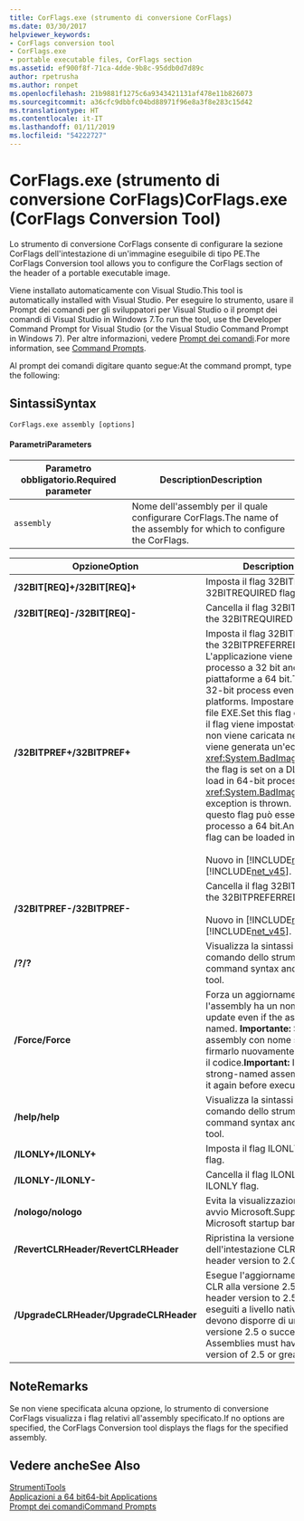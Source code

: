 ```yaml
---
title: CorFlags.exe (strumento di conversione CorFlags)
ms.date: 03/30/2017
helpviewer_keywords:
- CorFlags conversion tool
- CorFlags.exe
- portable executable files, CorFlags section
ms.assetid: ef900f8f-71ca-4dde-9b8c-95ddb0d7d89c
author: rpetrusha
ms.author: ronpet
ms.openlocfilehash: 21b9881f1275c6a9343421131af478e11b826073
ms.sourcegitcommit: a36cfc9dbbfc04bd88971f96e8a3f8e283c15d42
ms.translationtype: HT
ms.contentlocale: it-IT
ms.lasthandoff: 01/11/2019
ms.locfileid: "54222727"
---
```

# <a name="corflagsexe-corflags-conversion-tool"></a><span data-ttu-id="1ff19-102">CorFlags.exe (strumento di conversione CorFlags)</span><span class="sxs-lookup"><span data-stu-id="1ff19-102">CorFlags.exe (CorFlags Conversion Tool)</span></span>
<span data-ttu-id="1ff19-103">Lo strumento di conversione CorFlags consente di configurare la sezione CorFlags dell'intestazione di un'immagine eseguibile di tipo PE.</span><span class="sxs-lookup"><span data-stu-id="1ff19-103">The CorFlags Conversion tool allows you to configure the CorFlags section of the header of a portable executable image.</span></span>  
  
 <span data-ttu-id="1ff19-104">Viene installato automaticamente con Visual Studio.</span><span class="sxs-lookup"><span data-stu-id="1ff19-104">This tool is automatically installed with Visual Studio.</span></span> <span data-ttu-id="1ff19-105">Per eseguire lo strumento, usare il Prompt dei comandi per gli sviluppatori per Visual Studio o il prompt dei comandi di Visual Studio in Windows 7.</span><span class="sxs-lookup"><span data-stu-id="1ff19-105">To run the tool, use the Developer Command Prompt for Visual Studio (or the Visual Studio Command Prompt in Windows 7).</span></span> <span data-ttu-id="1ff19-106">Per altre informazioni, vedere [Prompt dei comandi](../../../docs/framework/tools/developer-command-prompt-for-vs.md).</span><span class="sxs-lookup"><span data-stu-id="1ff19-106">For more information, see [Command Prompts](../../../docs/framework/tools/developer-command-prompt-for-vs.md).</span></span>  
  
 <span data-ttu-id="1ff19-107">Al prompt dei comandi digitare quanto segue:</span><span class="sxs-lookup"><span data-stu-id="1ff19-107">At the command prompt, type the following:</span></span>  
  
## <a name="syntax"></a><span data-ttu-id="1ff19-108">Sintassi</span><span class="sxs-lookup"><span data-stu-id="1ff19-108">Syntax</span></span>  
  
```  
CorFlags.exe assembly [options]  
```  
  
#### <a name="parameters"></a><span data-ttu-id="1ff19-109">Parametri</span><span class="sxs-lookup"><span data-stu-id="1ff19-109">Parameters</span></span>  
  
|<span data-ttu-id="1ff19-110">Parametro obbligatorio.</span><span class="sxs-lookup"><span data-stu-id="1ff19-110">Required parameter</span></span>|<span data-ttu-id="1ff19-111">Description</span><span class="sxs-lookup"><span data-stu-id="1ff19-111">Description</span></span>|  
|------------------------|-----------------|  
|`assembly`|<span data-ttu-id="1ff19-112">Nome dell'assembly per il quale configurare CorFlags.</span><span class="sxs-lookup"><span data-stu-id="1ff19-112">The name of the assembly for which to configure the CorFlags.</span></span>|  
  
|<span data-ttu-id="1ff19-113">Opzione</span><span class="sxs-lookup"><span data-stu-id="1ff19-113">Option</span></span>|<span data-ttu-id="1ff19-114">Description</span><span class="sxs-lookup"><span data-stu-id="1ff19-114">Description</span></span>|  
|------------|-----------------|  
|<span data-ttu-id="1ff19-115">**/32BIT[REQ]+**</span><span class="sxs-lookup"><span data-stu-id="1ff19-115">**/32BIT[REQ]+**</span></span>|<span data-ttu-id="1ff19-116">Imposta il flag 32BITREQUIRED.</span><span class="sxs-lookup"><span data-stu-id="1ff19-116">Sets the 32BITREQUIRED flag.</span></span>|  
|<span data-ttu-id="1ff19-117">**/32BIT[REQ]-**</span><span class="sxs-lookup"><span data-stu-id="1ff19-117">**/32BIT[REQ]-**</span></span>|<span data-ttu-id="1ff19-118">Cancella il flag 32BITREQUIRED.</span><span class="sxs-lookup"><span data-stu-id="1ff19-118">Clears the 32BITREQUIRED flag.</span></span>|  
|<span data-ttu-id="1ff19-119">**/32BITPREF+**</span><span class="sxs-lookup"><span data-stu-id="1ff19-119">**/32BITPREF+**</span></span>|<span data-ttu-id="1ff19-120">Imposta il flag 32BITPREFERRED.</span><span class="sxs-lookup"><span data-stu-id="1ff19-120">Sets the 32BITPREFERRED flag.</span></span> <span data-ttu-id="1ff19-121">L'applicazione viene eseguita come processo a 32 bit anche sulle piattaforme a 64 bit.</span><span class="sxs-lookup"><span data-stu-id="1ff19-121">The app runs as a 32-bit process even on 64-bit platforms.</span></span> <span data-ttu-id="1ff19-122">Impostare questo flag solo su file EXE.</span><span class="sxs-lookup"><span data-stu-id="1ff19-122">Set this flag only on EXE files.</span></span> <span data-ttu-id="1ff19-123">Se il flag viene impostato su una DLL, la DLL non viene caricata nei processi a 64 bit e viene generata un'eccezione <xref:System.BadImageFormatException>.</span><span class="sxs-lookup"><span data-stu-id="1ff19-123">If the flag is set on a DLL, the DLL fails to load in 64-bit processes, and a <xref:System.BadImageFormatException> exception is thrown.</span></span> <span data-ttu-id="1ff19-124">Un file EXE con questo flag può essere caricato in un processo a 64 bit.</span><span class="sxs-lookup"><span data-stu-id="1ff19-124">An EXE file with this flag can be loaded into a 64-bit process.</span></span><br /><br /> <span data-ttu-id="1ff19-125">Nuovo in [!INCLUDE[net_v45](../../../includes/net-v45-md.md)].</span><span class="sxs-lookup"><span data-stu-id="1ff19-125">New in the [!INCLUDE[net_v45](../../../includes/net-v45-md.md)].</span></span>|  
|<span data-ttu-id="1ff19-126">**/32BITPREF-**</span><span class="sxs-lookup"><span data-stu-id="1ff19-126">**/32BITPREF-**</span></span>|<span data-ttu-id="1ff19-127">Cancella il flag 32BITPREFERRED.</span><span class="sxs-lookup"><span data-stu-id="1ff19-127">Clears the 32BITPREFERRED flag.</span></span><br /><br /> <span data-ttu-id="1ff19-128">Nuovo in [!INCLUDE[net_v45](../../../includes/net-v45-md.md)].</span><span class="sxs-lookup"><span data-stu-id="1ff19-128">New in the [!INCLUDE[net_v45](../../../includes/net-v45-md.md)].</span></span>|  
|<span data-ttu-id="1ff19-129">**/?**</span><span class="sxs-lookup"><span data-stu-id="1ff19-129">**/?**</span></span>|<span data-ttu-id="1ff19-130">Visualizza la sintassi e le opzioni di comando dello strumento.</span><span class="sxs-lookup"><span data-stu-id="1ff19-130">Displays command syntax and options for the tool.</span></span>|  
|<span data-ttu-id="1ff19-131">**/Force**</span><span class="sxs-lookup"><span data-stu-id="1ff19-131">**/Force**</span></span>|<span data-ttu-id="1ff19-132">Forza un aggiornamento anche se l'assembly ha un nome sicuro.</span><span class="sxs-lookup"><span data-stu-id="1ff19-132">Forces an update even if the assembly is strong-named.</span></span> <span data-ttu-id="1ff19-133">**Importante:**  Se si aggiorna un assembly con nome sicuro, è necessario firmarlo nuovamente prima di eseguirne il codice.</span><span class="sxs-lookup"><span data-stu-id="1ff19-133">**Important:**  If you update a strong-named assembly, you must sign it again before executing its code.</span></span>|  
|<span data-ttu-id="1ff19-134">**/help**</span><span class="sxs-lookup"><span data-stu-id="1ff19-134">**/help**</span></span>|<span data-ttu-id="1ff19-135">Visualizza la sintassi e le opzioni di comando dello strumento.</span><span class="sxs-lookup"><span data-stu-id="1ff19-135">Displays command syntax and options for the tool.</span></span>|  
|<span data-ttu-id="1ff19-136">**/ILONLY+**</span><span class="sxs-lookup"><span data-stu-id="1ff19-136">**/ILONLY+**</span></span>|<span data-ttu-id="1ff19-137">Imposta il flag ILONLY.</span><span class="sxs-lookup"><span data-stu-id="1ff19-137">Sets the ILONLY flag.</span></span>|  
|<span data-ttu-id="1ff19-138">**/ILONLY-**</span><span class="sxs-lookup"><span data-stu-id="1ff19-138">**/ILONLY-**</span></span>|<span data-ttu-id="1ff19-139">Cancella il flag ILONLY.</span><span class="sxs-lookup"><span data-stu-id="1ff19-139">Clears the ILONLY flag.</span></span>|  
|<span data-ttu-id="1ff19-140">**/nologo**</span><span class="sxs-lookup"><span data-stu-id="1ff19-140">**/nologo**</span></span>|<span data-ttu-id="1ff19-141">Evita la visualizzazione del messaggio di avvio Microsoft.</span><span class="sxs-lookup"><span data-stu-id="1ff19-141">Suppresses the Microsoft startup banner display.</span></span>|  
|<span data-ttu-id="1ff19-142">**/RevertCLRHeader**</span><span class="sxs-lookup"><span data-stu-id="1ff19-142">**/RevertCLRHeader**</span></span>|<span data-ttu-id="1ff19-143">Ripristina la versione 2.0 dell'intestazione CLR.</span><span class="sxs-lookup"><span data-stu-id="1ff19-143">Reverts the CLR header version to 2.0.</span></span>|  
|<span data-ttu-id="1ff19-144">**/UpgradeCLRHeader**</span><span class="sxs-lookup"><span data-stu-id="1ff19-144">**/UpgradeCLRHeader**</span></span>|<span data-ttu-id="1ff19-145">Esegue l'aggiornamento dell'intestazione CLR alla versione 2.5.</span><span class="sxs-lookup"><span data-stu-id="1ff19-145">Upgrades the CLR header version to 2.5.</span></span> <span data-ttu-id="1ff19-146">**Nota:**  Per essere eseguiti a livello nativo, gli assembly devono disporre di un'intestazione CLR versione 2.5 o successiva.</span><span class="sxs-lookup"><span data-stu-id="1ff19-146">**Note:**  Assemblies must have a CLR header version of 2.5 or greater to run natively.</span></span>|  
  
## <a name="remarks"></a><span data-ttu-id="1ff19-147">Note</span><span class="sxs-lookup"><span data-stu-id="1ff19-147">Remarks</span></span>  
 <span data-ttu-id="1ff19-148">Se non viene specificata alcuna opzione, lo strumento di conversione CorFlags visualizza i flag relativi all'assembly specificato.</span><span class="sxs-lookup"><span data-stu-id="1ff19-148">If no options are specified, the CorFlags Conversion tool displays the flags for the specified assembly.</span></span>  
  
## <a name="see-also"></a><span data-ttu-id="1ff19-149">Vedere anche</span><span class="sxs-lookup"><span data-stu-id="1ff19-149">See Also</span></span>  
 [<span data-ttu-id="1ff19-150">Strumenti</span><span class="sxs-lookup"><span data-stu-id="1ff19-150">Tools</span></span>](../../../docs/framework/tools/index.md)  
 [<span data-ttu-id="1ff19-151">Applicazioni a 64 bit</span><span class="sxs-lookup"><span data-stu-id="1ff19-151">64-bit Applications</span></span>](../../../docs/framework/64-bit-apps.md)  
 [<span data-ttu-id="1ff19-152">Prompt dei comandi</span><span class="sxs-lookup"><span data-stu-id="1ff19-152">Command Prompts</span></span>](../../../docs/framework/tools/developer-command-prompt-for-vs.md)
